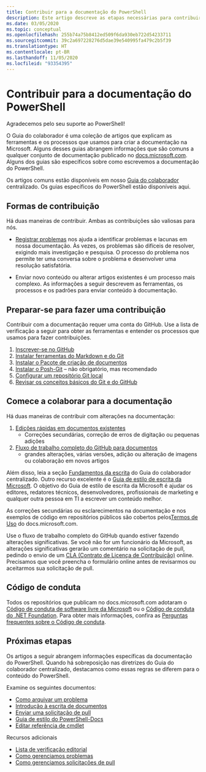 ```yaml
---
title: Contribuir para a documentação do PowerShell
description: Este artigo descreve as etapas necessárias para contribuir com a documentação do PowerShell.
ms.date: 03/05/2020
ms.topic: conceptual
ms.openlocfilehash: 255b74a75b8412ed509f6da930eb722d54233711
ms.sourcegitcommit: 39c2a697228276d5dae39e540995fa479c2b5f39
ms.translationtype: HT
ms.contentlocale: pt-BR
ms.lasthandoff: 11/05/2020
ms.locfileid: "93354395"
---
```

# <a name="contributing-to-powershell-documentation"></a>Contribuir para a documentação do PowerShell

Agradecemos pelo seu suporte ao PowerShell!

O Guia do colaborador é uma coleção de artigos que explicam as ferramentas e os processos que usamos para criar a documentação na Microsoft. Alguns desses guias abrangem informações que são comuns a qualquer conjunto de documentação publicado no [docs.microsoft.com][docs]. Alguns dos guias são específicos sobre como escrevemos a documentação do PowerShell.

Os artigos comuns estão disponíveis em nosso [Guia do colaborador][contribute] centralizado. Os guias específicos do PowerShell estão disponíveis aqui.

## <a name="ways-to-contribute"></a>Formas de contribuição

Há duas maneiras de contribuir. Ambas as contribuições são valiosas para nós.

- [Registrar problemas][file-an-issue] nos ajuda a identificar problemas e lacunas em nossa documentação. Às vezes, os problemas são difíceis de resolver, exigindo mais investigação e pesquisa. O processo do problema nos permite ter uma conversa sobre o problema e desenvolver uma resolução satisfatória.

- Enviar novo conteúdo ou alterar artigos existentes é um processo mais complexo. As informações a seguir descrevem as ferramentas, os processos e os padrões para enviar conteúdo à documentação.

## <a name="prepare-to-make-a-contribution"></a>Preparar-se para fazer uma contribuição

Contribuir com a documentação requer uma conta do GitHub. Use a lista de verificação a seguir para obter as ferramentas e entender os processos que usamos para fazer contribuições.

1. [Inscrever-se no GitHub](/contribute/get-started-setup-github)
1. [Instalar ferramentas do Markdown e do Git](/contribute/get-started-setup-tools)
1. [Instalar o Pacote de criação de documentos](/contribute/how-to-write-docs-auth-pack)
1. [Instalar o Posh-Git][posh-git] – não obrigatório, mas recomendado
1. [Configurar um repositório Git local](/contribute/get-started-setup-local)
1. [Revisar os conceitos básicos do Git e do GitHub](/contribute/git-github-fundamentals)

## <a name="get-started-writing-docs"></a>Comece a colaborar para a documentação

Há duas maneiras de contribuir com alterações na documentação:

1. [Edições rápidas em documentos existentes](/contribute/#quick-edits-to-existing-documents)
   - Correções secundárias, correção de erros de digitação ou pequenas adições
1. [Fluxo de trabalho completo do GitHub para documentos](/contribute/how-to-write-workflows-major)
   - grandes alterações, várias versões, adição ou alteração de imagens ou colaboração em novos artigos

Além disso, leia a seção [Fundamentos da escrita](/contribute/style-quick-start) do Guia do colaborador centralizado. Outro recurso excelente é o [Guia de estilo de escrita da Microsoft][style-guide]. O objetivo do Guia de estilo de escrita da Microsoft é ajudar os editores, redatores técnicos, desenvolvedores, profissionais de marketing e qualquer outra pessoa em TI a escrever um conteúdo melhor.

As correções secundárias ou esclarecimentos na documentação e nos exemplos de código em repositórios públicos são cobertos pelos[Termos de Uso][terms-of-use] do docs.microsoft.com.

Use o fluxo de trabalho completo do GitHub quando estiver fazendo alterações significativas. Se você não for um funcionário da Microsoft, as alterações significativas gerarão um comentário na solicitação de pull, pedindo o envio de um [CLA (Contrato de Licença de Contribuição)][cla] online. Precisamos que você preencha o formulário online antes de revisarmos ou aceitarmos sua solicitação de pull.

## <a name="code-of-conduct"></a>Código de conduta

Todos os repositórios que publicam no docs.microsoft.com adotaram o [Código de conduta de software livre da Microsoft](https://opensource.microsoft.com/codeofconduct/) ou o [Código de conduta do .NET Foundation](https://dotnetfoundation.org/code-of-conduct). Para obter mais informações, confira as [Perguntas frequentes sobre o Código de conduta](https://opensource.microsoft.com/codeofconduct/faq/).

## <a name="next-steps"></a>Próximas etapas

Os artigos a seguir abrangem informações específicas da documentação do PowerShell. Quando há sobreposição nas diretrizes do Guia do colaborador centralizado, destacamos como essas regras se diferem para o conteúdo do PowerShell.

Examine os seguintes documentos:

- [Como arquivar um problema](file-an-issue.md)
- [Introdução à escrita de documentos](get-started-writing.md)
- [Enviar uma solicitação de pull](pull-requests.md)
- [Guia de estilo do PowerShell-Docs](powershell-style-guide.md)
- [Editar referência de cmdlet](editing-cmdlet-ref.md)

Recursos adicionais

- [Lista de verificação editorial](editorial-checklist.md)
- [Como gerenciamos problemas](managing-issues.md)
- [Como gerenciamos solicitações de pull](managing-pull-requests.md)

<!--link refs-->
[cla]: https://cla.microsoft.com/
[contribute]: /contribute/
[docs]: https://docs.microsoft.com/
[file-an-issue]: file-an-issue.md
[posh-git]: https://www.powershellgallery.com/packages/posh-git
[psdocs]: /powershell
[style-guide]: /style-guide/welcome/
[terms-of-use]: /legal/termsofuse
